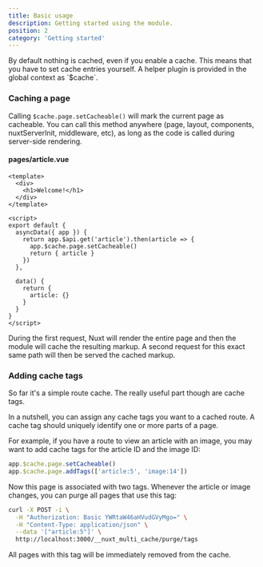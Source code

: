 ```yaml
---
title: Basic usage
description: Getting started using the module.
position: 2
category: 'Getting started'
---
```


<p className="lead">
By default nothing is cached, even if you enable a cache. This means that you
have to set cache entries yourself. A helper plugin is provided in the global
context as `$cache`.
</p>

### Caching a page

Calling `$cache.page.setCacheable()` will mark the current page as cacheable.
You can call this method anywhere (page, layout, components, nuxtServerInit,
middleware, etc), as long as the code is called during server-side rendering.

#### pages/article.vue
```vue
<template>
  <div>
    <h1>Welcome!</h1>
  </div>
</template>

<script>
export default {
  asyncData({ app }) {
    return app.$api.get('article').then(article => {
      app.$cache.page.setCacheable()
      return { article }
    })
  },

  data() {
    return {
      article: {}
    }
  }
}
</script>
```

During the first request, Nuxt will render the entire page and then the module
will cache the resulting markup. A second request for this exact same path will
then be served the cached markup.

### Adding cache tags

So far it's a simple route cache. The really useful part though are cache tags.

In a nutshell, you can assign any cache tags you want to a cached route. A
cache tag should uniquely identify one or more parts of a page.

For example, if you have a route to view an article with an image, you may want
to add cache tags for the article ID and the image ID:

```javascript
app.$cache.page.setCacheable()
app.$cache.page.addTags(['article:5', 'image:14'])
```

Now this page is associated with two tags. Whenever the article or image
changes, you can purge all pages that use this tag:

```bash
curl -X POST -i \
  -H "Authorization: Basic YWRtaW46aHVudGVyMgo=" \
  -H "Content-Type: application/json" \
  --data '["article:5"]' \
  http://localhost:3000/__nuxt_multi_cache/purge/tags
```

All pages with this tag will be immediately removed from the cache.
